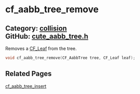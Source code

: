 # cf_aabb_tree_remove

Category: [collision](https://github.com/RandyGaul/cute_framework/blob/master/docs/api_reference?id=collision)  
GitHub: [cute_aabb_tree.h](https://github.com/RandyGaul/cute_framework/blob/master/include/cute_aabb_tree.h)  
---

Removes a [CF_Leaf](https://github.com/RandyGaul/cute_framework/blob/master/docs/collision/cf_leaf.md) from the tree.

```cpp
void cf_aabb_tree_remove(CF_AabbTree tree, CF_Leaf leaf);
```

## Related Pages

[cf_aabb_tree_insert](https://github.com/RandyGaul/cute_framework/blob/master/docs/collision/cf_aabb_tree_insert.md)  
